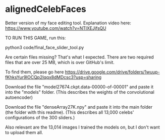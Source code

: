 # alignedCelebFaces
Better version of my face editing tool. Explanation video here: https://www.youtube.com/watch?v=NTlXEJjfsQU

TO RUN THIS GAME, run this:

python3 code/final_face_slider_tool.py

Are certain files missing? That's what I expected. There are two required files that are over 25 MB, which is over GitHub's limit.

To find them, please go here
https://drive.google.com/drive/folders/1wuup-fKhksYur9lOCQp2Iqqx8dMDcsc3?usp=sharing

Download the file "model27674.ckpt.data-00000-of-00001" and paste it into the "models" folder. (This describes the weights of the convolutional autoencoder)

Download the file "denseArray27K.npy" and paste it into the main folder (the folder with this readme). (This describes all 13,000 celebs' configurations of the 300 sliders.)

Also relevant are the 13,014 images I trained the models on, but I don't want to upload them all.
